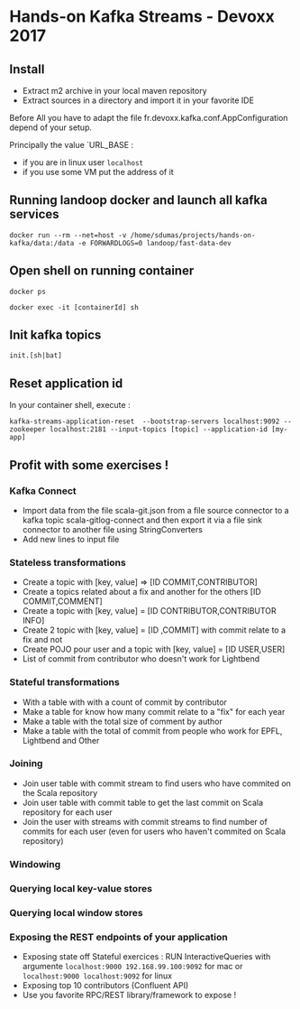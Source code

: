 # Hands-on Kafka Streams - Devoxx 2017

## Install

- Extract m2 archive in your local maven repository
- Extract sources in a directory and import it in your favorite IDE

Before All you have to adapt the file fr.devoxx.kafka.conf.AppConfiguration depend of your setup.

Principally the value `URL_BASE :

- if you are in linux  user `localhost`
- if you use some VM put the address of it

## Running landoop docker and launch all kafka services
```
docker run --rm --net=host -v /home/sdumas/projects/hands-on-kafka/data:/data -e FORWARDLOGS=0 landoop/fast-data-dev
```

## Open shell on running container
```
docker ps
```

```
docker exec -it [containerId] sh
```

## Init kafka topics
```
init.[sh|bat]
```

## Reset application id
In your container shell, execute :
```
kafka-streams-application-reset  --bootstrap-servers localhost:9092 --zookeeper localhost:2181 --input-topics [topic] --application-id [my-app]
```

## Profit with some exercises !

### Kafka Connect
- Import data from the file scala-git.json from a file source connector to a kafka topic scala-gitlog-connect and then export it via a file sink connector to another file using StringConverters
- Add new lines to input file

### Stateless transformations
- Create a topic with [key, value] =>  [ID COMMIT,CONTRIBUTOR]
- Create a topics related about a fix and another for the others [ID COMMIT,COMMENT]
- Create a topic with [key, value] =  [ID CONTRIBUTOR,CONTRIBUTOR INFO]
- Create 2 topic with [key, value] =  [ID ,COMMIT] with commit relate to a fix and not
- Create POJO pour user and a topic with [key, value] =  [ID USER,USER]
- List of commit from  contributor who doesn't work for Lightbend

### Stateful transformations
- With a table with with a count of commit by contributor
- Make a table for know how many commit relate to a "fix" for each year
- Make a table with the total size of comment by author
- Make a table with the total of commit from people who work for EPFL, Lightbend and Other

### Joining
- Join user table with commit stream to find users who have commited on the Scala repository
- Join user table with commit table to get the last commit on Scala repository for each user
- Join the user with streams with commit streams to find number of commits for each user (even for users who haven't commited on Scala repository)

### Windowing
### Querying local key-value stores
### Querying local window stores

### Exposing the REST endpoints of your application
- Exposing  state off Stateful exercices :  RUN InteractiveQueries with argumente `localhost:9000 192.168.99.100:9092` for mac or `localhost:9000 localhost:9092` for linux
- Exposing top 10 contributors  (Confluent API)
- Use you favorite RPC/REST library/framework to expose !
